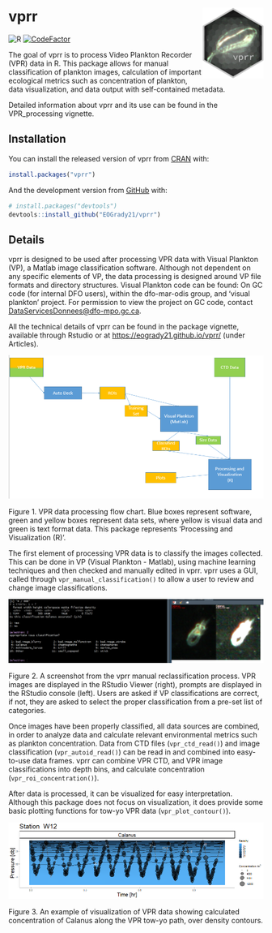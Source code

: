 
<!-- README.md is generated from README.Rmd. Please edit that file -->

# vprr <a href='https://eogrady21.github.io/vprr/'><img src='man/figures/vprr_hex.png' align="right" height="139" /></a>


<!-- badges: start -->
![R](https://github.com/eogrady21/vprr/actions/workflows/r.yml/badge.svg)
[![CodeFactor](https://www.codefactor.io/repository/github/eogrady21/vprr/badge/main)](https://www.codefactor.io/repository/github/eogrady21/vprr/overview/main)
<!-- badges: end -->

The goal of vprr is to process Video Plankton Recorder (VPR) data in R.
This package allows for manual classification of plankton images,
calculation of important ecological metrics such as concentration of
plankton, data visualization, and data output with self-contained
metadata.

Detailed information about vprr and its use can be found in the
VPR_processing vignette.

## Installation

You can install the released version of vprr from
[CRAN](https://CRAN.R-project.org) with:

``` r
install.packages("vprr")
```

And the development version from [GitHub](https://github.com/) with:

``` r
# install.packages("devtools")
devtools::install_github("EOGrady21/vprr")
```

## Details

vprr is designed to be used after processing VPR data with Visual
Plankton (VP), a Matlab image classification software. Although not
dependent on any specific elements of VP, the data processing is
designed around VP file formats and directory structures. Visual
Plankton code can be found: On GC code (for internal DFO users), within
the dfo-mar-odis group, and ‘visual plankton’ project. For permission to
view the project on GC code, contact
<DataServicesDonnees@dfo-mpo.gc.ca>.

All the technical details of vprr can be found in the package vignette,
available through Rstudio or at <https://eogrady21.github.io/vprr/>
(under Articles).

![](vignettes/vp_flowchart.PNG)

Figure 1. VPR data processing flow chart. Blue boxes represent software,
green and yellow boxes represent data sets, where yellow is visual data
and green is text format data. This package represents ‘Processing and
Visualization (R)’.

The first element of processing VPR data is to classify the images
collected. This can be done in VP (Visual Plankton - Matlab), using
machine learning techniques and then checked and manually edited in
vprr. vprr uses a GUI, called through `vpr_manual_classification()` to
allow a user to review and change image classifications.

![](vignettes/clf_check_3.png)

Figure 2. A screenshot from the vprr manual reclassification process.
VPR images are displayed in the RStudio Viewer (right), prompts are
displayed in the RStudio console (left). Users are asked if VP
classifications are correct, if not, they are asked to select the proper
classification from a pre-set list of categories.

Once images have been properly classified, all data sources are
combined, in order to analyze data and calculate relevant environmental
metrics such as plankton concentration. Data from CTD files
(`vpr_ctd_read()`) and image classification (`vpr_autoid_read()`) can be
read in and combined into easy-to-use data frames. vprr can combine VPR
CTD, and VPR image classifications into depth bins, and calculate
concentration (`vpr_roi_concentration()`).

After data is processed, it can be visualized for easy interpretation.
Although this package does not focus on visualization, it does provide
some basic plotting functions for tow-yo VPR data
(`vpr_plot_contour()`).

![](vignettes/conPlot_cal_dens.png)

Figure 3. An example of visualization of VPR data showing calculated
concentration of Calanus along the VPR tow-yo path, over density
contours.
